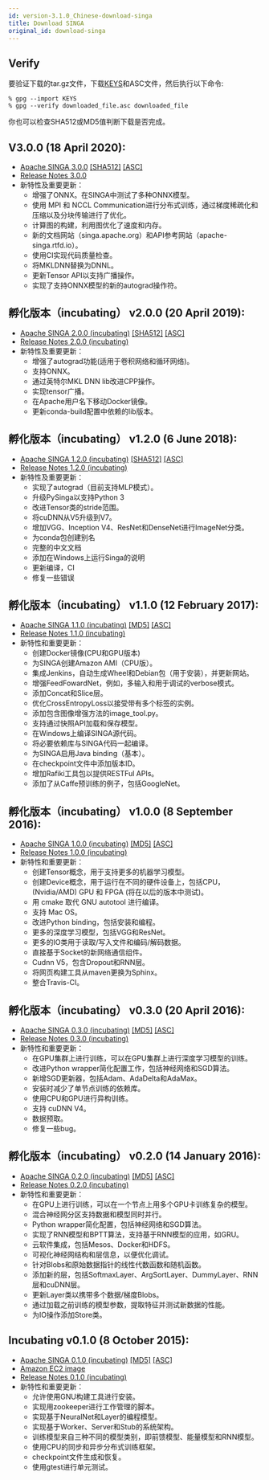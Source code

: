 ```yaml
---
id: version-3.1.0_Chinese-download-singa
title: Download SINGA
original_id: download-singa
---
```


<!--- Licensed to the Apache Software Foundation (ASF) under one or more contributor license agreements.  See the NOTICE file distributed with this work for additional information regarding copyright ownership.  The ASF licenses this file to you under the Apache License, Version 2.0 (the "License"); you may not use this file except in compliance with the License.  You may obtain a copy of the License at http://www.apache.org/licenses/LICENSE-2.0 Unless required by applicable law or agreed to in writing, software distributed under the License is distributed on an "AS IS" BASIS, WITHOUT WARRANTIES OR CONDITIONS OF ANY KIND, either express or implied.  See the License for the specific language governing permissions and limitations under the License.  -->

## Verify

要验证下载的tar.gz文件，下载[KEYS](https://www.apache.org/dist/singa/KEYS)和ASC文件，然后执行以下命令:

```shell
% gpg --import KEYS
% gpg --verify downloaded_file.asc downloaded_file
```

你也可以检查SHA512或MD5值判断下载是否完成。

## V3.0.0 (18 April 2020):

- [Apache SINGA 3.0.0](http://www.apache.org/dyn/closer.cgi/singa/3.0.0/apache-singa-3.0.0.tar.gz)
  [\[SHA512\]](https://www.apache.org/dist/singa/3.0.0/apache-singa-3.0.0.tar.gz.sha512)
  [\[ASC\]](https://www.apache.org/dist/singa/3.0.0/apache-singa-3.0.0.tar.gz.asc)
- [Release Notes 3.0.0](releases/RELEASE_NOTES_3.0.0)
- 新特性及重要更新：
  - 增强了ONNX。在SINGA中测试了多种ONNX模型。
  - 使用 MPI 和 NCCL Communication进行分布式训练，通过梯度稀疏化和压缩以及分块传输进行了优化。
  - 计算图的构建，利用图优化了速度和内存。
  - 新的文档网站（singa.apache.org）和API参考网站（apache-singa.rtfd.io）。
  - 使用CI实现代码质量检查。
  - 将MKLDNN替换为DNNL。
  - 更新Tensor API以支持广播操作。
  - 实现了支持ONNX模型的新的autograd操作符。

## 孵化版本（incubating） v2.0.0 (20 April 2019):

- [Apache SINGA 2.0.0 (incubating)](http://www.apache.org/dyn/closer.cgi/incubator/singa/2.0.0/apache-singa-incubating-2.0.0.tar.gz)
  [\[SHA512\]](https://www.apache.org/dist/incubator/singa/2.0.0/apache-singa-incubating-2.0.0.tar.gz.sha512)
  [\[ASC\]](https://www.apache.org/dist/incubator/singa/2.0.0/apache-singa-incubating-2.0.0.tar.gz.asc)
- [Release Notes 2.0.0 (incubating)](releases/RELEASE_NOTES_2.0.0.html)
- 新特性及重要更新：
  - 增强了autograd功能(适用于卷积网络和循环网络)。
  - 支持ONNX。
  - 通过英特尔MKL DNN lib改进CPP操作。
  - 实现tensor广播。
  - 在Apache用户名下移动Docker镜像。
  - 更新conda-build配置中依赖的lib版本。

## 孵化版本（incubating） v1.2.0 (6 June 2018):

- [Apache SINGA 1.2.0 (incubating)](https://archive.apache.org/dist/incubator/singa/1.2.0/apache-singa-incubating-1.2.0.tar.gz)
  [\[SHA512\]](https://archive.apache.org/dist/incubator/singa/1.2.0/apache-singa-incubating-1.2.0.tar.gz.sha512)
  [\[ASC\]](https://archive.apache.org/dist/incubator/singa/1.2.0/apache-singa-incubating-1.2.0.tar.gz.asc)
- [Release Notes 1.2.0 (incubating)](releases/RELEASE_NOTES_1.2.0.html)
- 新特性及重要更新：
  - 实现了autograd（目前支持MLP模式）。
  - 升级PySinga以支持Python 3
  - 改进Tensor类的stride范围。
  - 将cuDNN从V5升级到V7。
  - 增加VGG、Inception V4、ResNet和DenseNet进行ImageNet分类。
  - 为conda包创建别名
  - 完整的中文文档
  - 添加在Windows上运行Singa的说明
  - 更新编译，CI
  - 修复一些错误

## 孵化版本（incubating） v1.1.0 (12 February 2017):

- [Apache SINGA 1.1.0 (incubating)](https://archive.apache.org/dist/incubator/singa/1.1.0/apache-singa-incubating-1.1.0.tar.gz)
  [\[MD5\]](https://archive.apache.org/dist/incubator/singa/1.1.0/apache-singa-incubating-1.1.0.tar.gz.md5)
  [\[ASC\]](https://archive.apache.org/dist/incubator/singa/1.1.0/apache-singa-incubating-1.1.0.tar.gz.asc)
- [Release Notes 1.1.0 (incubating)](releases/RELEASE_NOTES_1.1.0.html)
- 新特性和重要更新：
  - 创建Docker镜像(CPU和GPU版本)
  - 为SINGA创建Amazon AMI（CPU版）。
  - 集成Jenkins，自动生成Wheel和Debian包（用于安装），并更新网站。
  - 增强FeedFowardNet，例如，多输入和用于调试的verbose模式。
  - 添加Concat和Slice层。
  - 优化CrossEntropyLoss以接受带有多个标签的实例。
  - 添加包含图像增强方法的image_tool.py。
  - 支持通过快照API加载和保存模型。
  - 在Windows上编译SINGA源代码。
  - 将必要依赖库与SINGA代码一起编译。
  - 为SINGA启用Java binding（基本）。
  - 在checkpoint文件中添加版本ID。
  - 增加Rafiki工具包以提供RESTFul APIs。
  - 添加了从Caffe预训练的例子，包括GoogleNet。

## 孵化版本（incubating） v1.0.0 (8 September 2016):

- [Apache SINGA 1.0.0 (incubating)](https://archive.apache.org/dist/incubator/singa/1.0.0/apache-singa-incubating-1.0.0.tar.gz)
  [\[MD5\]](https://archive.apache.org/dist/incubator/singa/1.0.0/apache-singa-incubating-1.0.0.tar.gz.md5)
  [\[ASC\]](https://archive.apache.org/dist/incubator/singa/1.0.0/apache-singa-incubating-1.0.0.tar.gz.asc)
- [Release Notes 1.0.0 (incubating)](releases/RELEASE_NOTES_1.0.0.html)
- 新特性和重要更新：
  - 创建Tensor概念，用于支持更多的机器学习模型。
  - 创建Device概念，用于运行在不同的硬件设备上，包括CPU，(Nvidia/AMD) GPU 和 FPGA (将在以后的版本中测试)。
  - 用 cmake 取代 GNU autotool 进行编译。
  - 支持 Mac OS。
  - 改进Python binding，包括安装和编程。
  - 更多的深度学习模型，包括VGG和ResNet。
  - 更多的IO类用于读取/写入文件和编码/解码数据。
  - 直接基于Socket的新网络通信组件。
  - Cudnn V5，包含Dropout和RNN层。
  - 将网页构建工具从maven更换为Sphinx。
  - 整合Travis-CI。

## 孵化版本（incubating） v0.3.0 (20 April 2016):

- [Apache SINGA 0.3.0 (incubating)](https://archive.apache.org/dist/incubator/singa/0.3.0/apache-singa-incubating-0.3.0.tar.gz)
  [\[MD5\]](https://archive.apache.org/dist/incubator/singa/0.3.0/apache-singa-incubating-0.3.0.tar.gz.md5)
  [\[ASC\]](https://archive.apache.org/dist/incubator/singa/0.3.0/apache-singa-incubating-0.3.0.tar.gz.asc)
- [Release Notes 0.3.0 (incubating)](releases/RELEASE_NOTES_0.3.0.html)
- 新特性和重要更新：
  - 在GPU集群上进行训练，可以在GPU集群上进行深度学习模型的训练。
  - 改进Python wrapper简化配置工作，包括神经网络和SGD算法。
  - 新增SGD更新器，包括Adam、AdaDelta和AdaMax。
  - 安装时减少了单节点训练的依赖库。
  - 使用CPU和GPU进行异构训练。
  - 支持 cuDNN V4。
  - 数据预取。
  - 修复一些bug。

## 孵化版本（incubating） v0.2.0 (14 January 2016):

- [Apache SINGA 0.2.0 (incubating)](https://archive.apache.org/dist/incubator/singa/0.2.0/apache-singa-incubating-0.2.0.tar.gz)
  [\[MD5\]](https://archive.apache.org/dist/incubator/singa/0.2.0/apache-singa-incubating-0.2.0.tar.gz.md5)
  [\[ASC\]](https://archive.apache.org/dist/incubator/singa/0.2.0/apache-singa-incubating-0.2.0.tar.gz.asc)
- [Release Notes 0.2.0 (incubating)](releases/RELEASE_NOTES_0.2.0.html)
- 新特性和重要更新：
  - 在GPU上进行训练，可以在一个节点上用多个GPU卡训练复杂的模型。
  - 混合神经网分区支持数据和模型同时并行。
  - Python wrapper简化配置，包括神经网络和SGD算法。
  - 实现了RNN模型和BPTT算法，支持基于RNN模型的应用，如GRU。
  - 云软件集成，包括Mesos、Docker和HDFS。
  - 可视化神经网结构和层信息，以便优化调试。
  - 针对Blobs和原始数据指针的线性代数函数和随机函数。
  - 添加新的层，包括SoftmaxLayer、ArgSortLayer、DummyLayer、RNN层和cuDNN层。
  - 更新Layer类以携带多个数据/梯度Blobs。
  - 通过加载之前训练的模型参数，提取特征并测试新数据的性能。
  - 为IO操作添加Store类。

## Incubating v0.1.0 (8 October 2015):

- [Apache SINGA 0.1.0 (incubating)](https://archive.apache.org/dist/incubator/singa/apache-singa-incubating-0.1.0.tar.gz)
  [\[MD5\]](https://archive.apache.org/dist/incubator/singa/apache-singa-incubating-0.1.0.tar.gz.md5)
  [\[ASC\]](https://archive.apache.org/dist/incubator/singa/apache-singa-incubating-0.1.0.tar.gz.asc)
- [Amazon EC2 image](https://console.aws.amazon.com/ec2/v2/home?region=ap-southeast-1#LaunchInstanceWizard:ami=ami-b41001e6)
- [Release Notes 0.1.0 (incubating)](releases/RELEASE_NOTES_0.1.0.html)
- 新特性和重要更新：
  - 允许使用GNU构建工具进行安装。
  - 实现用zookeeper进行工作管理的脚本。
  - 实现基于NeuralNet和Layer的编程模型。
  - 实现基于Worker、Server和Stub的系统架构。
  - 训练模型来自三种不同的模型类别，即前馈模型、能量模型和RNN模型。
  - 使用CPU的同步和异步分布式训练框架。
  - checkpoint文件生成和恢复。
  - 使用gtest进行单元测试。
